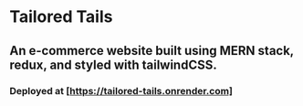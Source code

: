 # Tailored Tails

## An e-commerce website built using MERN stack, redux, and styled with tailwindCSS.

### Deployed at [https://tailored-tails.onrender.com]
